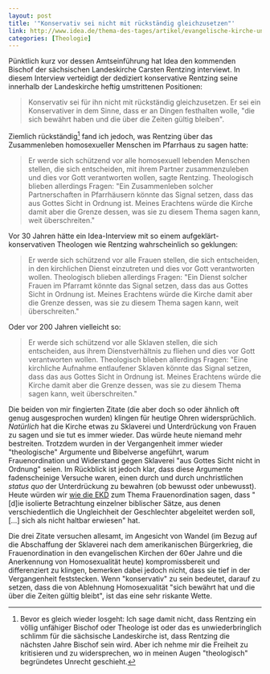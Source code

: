 ```yaml
---
layout: post
title: '"Konservativ sei nicht mit rückständig gleichzusetzen"'
link: http://www.idea.de/thema-des-tages/artikel/evangelische-kirche-unterschiede-zwischen-basis-und-leitung-83408.html
categories: [Theologie]
---
```


Pünktlich kurz vor dessen Amtseinführung hat Idea den kommenden Bischof der sächsischen Landeskirche Carsten Rentzing interviewt. In diesem Interview verteidigt der dediziert konservative Rentzing seine innerhalb der Landeskirche heftig umstrittenen Positionen:

> Konservativ sei für ihn nicht mit rückständig gleichzusetzen. Er sei ein Konservativer in dem Sinne, dass er an Dingen festhalten wolle, "die sich bewährt haben und die über die Zeiten gültig bleiben".

Ziemlich rückständig[^1] fand ich jedoch, was Rentzing über das Zusammenleben homosexueller Menschen im Pfarrhaus zu sagen hatte:

[^1]: Bevor es gleich wieder losgeht: Ich sage damit nicht, dass Rentzing ein völlig unfähiger Bischof oder Theologe ist oder das es unwiederbringlich schlimm für die sächsische Landeskirche ist, dass Rentzing die nächsten Jahre Bischof sein wird. Aber ich nehme mir die Freiheit zu kritisieren und zu widersprechen, wo in meinen Augen "theologisch" begründetes Unrecht geschieht.

> Er werde sich schützend vor alle homosexuell lebenden Menschen stellen, die sich entscheiden, mit ihrem Partner zusammenzuleben und dies vor Gott verantworten wollen, sagte Rentzing. Theologisch blieben allerdings Fragen: "Ein Zusammenleben solcher Partnerschaften in Pfarrhäusern könnte das Signal setzen, dass das aus Gottes Sicht in Ordnung ist. Meines Erachtens würde die Kirche damit aber die Grenze dessen, was sie zu diesem Thema sagen kann, weit überschreiten."

Vor 30 Jahren hätte ein Idea-Interview mit so einem aufgeklärt-konservativen Theologen wie Rentzing wahrscheinlich so geklungen:

> Er werde sich schützend vor alle Frauen stellen, die sich entscheiden, in den kirchlichen Dienst einzutreten und dies vor Gott verantworten wollen. Theologisch blieben allerdings Fragen: "Ein Dienst solcher Frauen im Pfarramt könnte das Signal setzen, dass das aus Gottes Sicht in Ordnung ist. Meines Erachtens würde die Kirche damit aber die Grenze dessen, was sie zu diesem Thema sagen kann, weit überschreiten."

Oder vor 200 Jahren vielleicht so:

> Er werde sich schützend vor alle Sklaven stellen, die sich entscheiden, aus ihrem Dienstverhältnis zu fliehen und dies vor Gott verantworten wollen. Theologisch blieben allerdings Fragen: "Eine kirchliche Aufnahme entlaufener Sklaven könnte das Signal setzen, dass das aus Gottes Sicht in Ordnung ist. Meines Erachtens würde die Kirche damit aber die Grenze dessen, was sie zu diesem Thema sagen kann, weit überschreiten."

Die beiden von mir fingierten Zitate (die aber doch so oder ähnlich oft genug ausgesprochen wurden) klingen für heutige Ohren widersprüchlich. *Natürlich* hat die Kirche etwas zu Sklaverei und Unterdrückung von Frauen zu sagen und sie tut es immer wieder. Das würde heute niemand mehr bestreiten. Trotzdem wurden in der Vergangenheit immer wieder "theologische" Argumente und Bibelverse angeführt, warum Frauenordination und Widerstand gegen Sklaverei "aus Gottes Sicht nicht in Ordnung" seien. Im Rückblick ist jedoch klar, dass diese Argumente fadenscheinige Versuche waren, einen durch und durch unchristlichen *status quo* der Unterdrückung zu bewahren (ob bewusst oder unbewusst). Heute würden wir [wie die EKD](http://www.ekd.de/bevollmaechtigter/stellungnahmen/52400.html) zum Thema Frauenordination sagen, dass "[d]ie isolierte Betrachtung einzelner biblischer Sätze, aus denen verschiedentlich die Ungleichheit der Geschlechter abgeleitet werden soll, […] sich als nicht haltbar erwiesen" hat.

Die drei Zitate versuchen allesamt, im Angesicht von Wandel (im Bezug auf die Abschaffung der Sklaverei nach dem amerikanischen Bürgerkrieg, die Frauenordination in den evangelischen Kirchen der 60er Jahre und die Anerkennung von Homosexualität heute) kompromissbereit und differenziert zu klingen, bemerken dabei jedoch nicht, dass sie tief in der Vergangenheit feststecken. Wenn "konservativ" zu sein bedeutet, darauf zu setzen, dass die von Ablehnung Homosexualität "sich bewährt hat und die über die Zeiten gültig bleibt", ist das eine sehr riskante Wette.